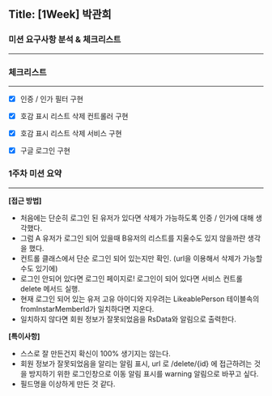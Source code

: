 ## Title: [1Week] 박관희

### 미션 요구사항 분석 & 체크리스트

---

### 체크리스트

---
- [x] 인증 / 인가 필터 구현
- [x] 호감 표시 리스트 삭제 컨트롤러 구현
- [x] 호감 표시 리스트 삭제 서비스 구현
- [x] 구글 로그인 구현


### 1주차 미션 요약

---

**[접근 방법]**

- 처음에는 단순히 로그인 된 유저가 있다면 삭제가 가능하도록 인증 / 인가에 대해 생각했다.
- 그럼 A 유저가 로그인 되어 있을때 B유저의 리스트를 지울수도 있지 않을까란 생각을 했다.
- 컨트롤 클래스에서 단순 로그인 되어 있는지만 확인. (url을 이용해서 삭제가 가능할수도 있기에)
- 로그인 안되어 있다면 로그인 페이지로! 로그인이 되어 있다면 서비스 컨트롤 delete 메서드 실행.
- 현재 로그인 되어 있는 유저 고유 아이디와 지우려는 LikeablePerson 테이블속의 fromInstarMemberId가 일치하다면 지운다.
- 일치하지 않다면 회원 정보가 잘못되었음을 RsData와 알림으로 출력한다.



**[특이사항]**

- 스스로 잘 만든건지 확신이 100% 생기지는 않는다.
- 회원 정보가 잘못되었음을 알리는 알림 표시, url 로 /delete/{id} 에 접근하려는 것을 방지하기 위한 로그인창으로 이동 알림 표시를 warning 알림으로 바꾸고 싶다.
- 필드명을 이상하게 만든 것 같다.